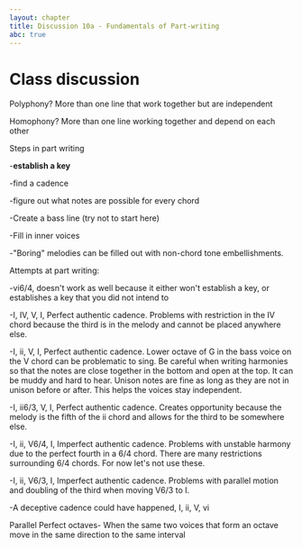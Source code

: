 ```yaml
---
layout: chapter
title: Discussion 10a - Fundamentals of Part-writing
abc: true
---
```


# Class discussion

Polyphony? More than one line that work together but are independent

Homophony? More than one line working together and depend on each other

Steps in part writing

-**establish a key**

-find a cadence

-figure out what notes are possible for every chord

-Create a bass line (try not to start here)

-Fill in inner voices

-"Boring" melodies can be filled out with non-chord tone embellishments.


Attempts at part writing:

-vi6/4, doesn't work as well because it either won't establish a key, or establishes a key that you did not intend to

-I, IV, V, I, Perfect authentic cadence. Problems with restriction in the IV chord because the third is in the melody and cannot be placed anywhere else.

-I, ii, V, I, Perfect authentic cadence. Lower octave of G in the bass voice on the V chord can be problematic to sing. Be careful when writing harmonies so that the notes are close together in the bottom and open at the top. It can be muddy and hard to hear. Unison notes are fine as long as they are not in unison before or after. This helps the voices stay independent. 

-I, ii6/3, V, I, Perfect authentic cadence. Creates opportunity because the melody is the fifth of the ii chord and allows for the third to be somewhere else.

-I, ii, V6/4, I, Imperfect authentic cadence. Problems with unstable harmony due to the perfect fourth in a 6/4 chord. There are many restrictions surrounding 6/4 chords. For now let's not use these.

-I, ii, V6/3, I, Imperfect authentic cadence. Problems with parallel motion and doubling of the third when moving V6/3 to I.

-A deceptive cadence could have happened, I, ii, V, vi

Parallel Perfect octaves- When the same two voices that form an octave move in the same direction to the same interval
